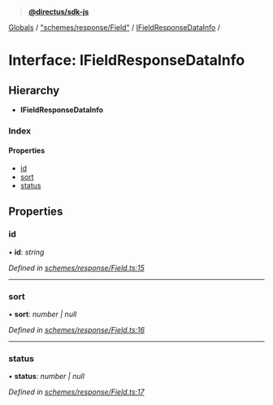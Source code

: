 > **[@directus/sdk-js](../README.md)**

[Globals](../README.md) / ["schemes/response/Field"](../modules/_schemes_response_field_.md) / [IFieldResponseDataInfo](_schemes_response_field_.ifieldresponsedatainfo.md) /

# Interface: IFieldResponseDataInfo

## Hierarchy

* **IFieldResponseDataInfo**

### Index

#### Properties

* [id](_schemes_response_field_.ifieldresponsedatainfo.md#id)
* [sort](_schemes_response_field_.ifieldresponsedatainfo.md#sort)
* [status](_schemes_response_field_.ifieldresponsedatainfo.md#status)

## Properties

###  id

• **id**: *string*

*Defined in [schemes/response/Field.ts:15](https://github.com/janbiasi/sdk-js/blob/75383ea/src/schemes/response/Field.ts#L15)*

___

###  sort

• **sort**: *number | null*

*Defined in [schemes/response/Field.ts:16](https://github.com/janbiasi/sdk-js/blob/75383ea/src/schemes/response/Field.ts#L16)*

___

###  status

• **status**: *number | null*

*Defined in [schemes/response/Field.ts:17](https://github.com/janbiasi/sdk-js/blob/75383ea/src/schemes/response/Field.ts#L17)*